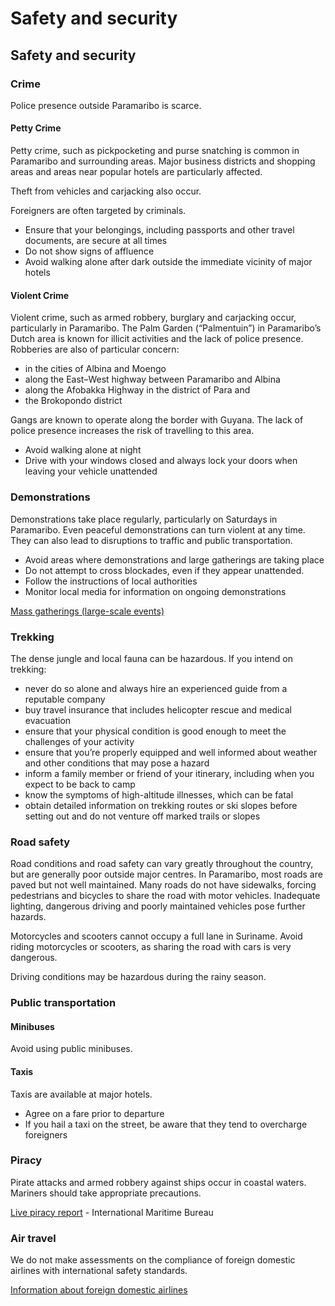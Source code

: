 # Safety and security

## Safety and security

### Crime

Police presence outside Paramaribo is scarce.

#### Petty Crime

Petty crime, such as pickpocketing and purse snatching is common in Paramaribo and surrounding areas. Major business districts and shopping areas and areas near popular hotels are particularly affected.

Theft from vehicles and carjacking also occur.

Foreigners are often targeted by criminals.

* Ensure that your belongings, including passports and other travel documents, are secure at all times
* Do not show signs of affluence
* Avoid walking alone after dark outside the immediate vicinity of major hotels

#### Violent Crime

Violent crime, such as armed robbery, burglary and carjacking occur, particularly in Paramaribo. The Palm Garden (“Palmentuin”) in Paramaribo’s Dutch area is known for illicit activities and the lack of police presence. Robberies are also of particular concern:

* in the cities of Albina and Moengo
* along the East–West highway between Paramaribo and Albina
* along the Afobakka Highway in the district of Para and
* the Brokopondo district

Gangs are known to operate along the border with Guyana. The lack of police presence increases the risk of travelling to this area.

* Avoid walking alone at night
* Drive with your windows closed and always lock your doors when leaving your vehicle unattended

### Demonstrations

Demonstrations take place regularly, particularly on Saturdays in Paramaribo. Even peaceful demonstrations can turn violent at any time. They can also lead to disruptions to traffic and public transportation.

* Avoid areas where demonstrations and large gatherings are taking place
* Do not attempt to cross blockades, even if they appear unattended.
* Follow the instructions of local authorities
* Monitor local media for information on ongoing demonstrations

[Mass gatherings (large-scale events)](https://travel.gc.ca/travelling/health-safety/mass-gatherings)

### Trekking

The dense jungle and local fauna can be hazardous. If you intend on trekking:

* never do so alone and always hire an experienced guide from a reputable company
* buy travel insurance that includes helicopter rescue and medical evacuation
* ensure that your physical condition is good enough to meet the challenges of your activity
* ensure that you’re properly equipped and well informed about weather and other conditions that may pose a hazard
* inform a family member or friend of your itinerary, including when you expect to be back to camp
* know the symptoms of high-altitude illnesses, which can be fatal
* obtain detailed information on trekking routes or ski slopes before setting out and do not venture off marked trails or slopes

### Road safety

Road conditions and road safety can vary greatly throughout the country, but are generally poor outside major centres. In Paramaribo, most roads are paved but not well maintained. Many roads do not have sidewalks, forcing pedestrians and bicycles to share the road with motor vehicles. Inadequate lighting, dangerous driving and poorly maintained vehicles pose further hazards.

Motorcycles and scooters cannot occupy a full lane in Suriname. Avoid riding motorcycles or scooters, as sharing the road with cars is very dangerous.

Driving conditions may be hazardous during the rainy season.

### Public transportation

#### Minibuses

Avoid using public minibuses.

#### Taxis

Taxis are available at major hotels.

* Agree on a fare prior to departure
* If you hail a taxi on the street, be aware that they tend to overcharge foreigners

### Piracy

Pirate attacks and armed robbery against ships occur in coastal waters. Mariners should take appropriate precautions.

[Live piracy report](https://icc-ccs.org/map/) - International Maritime Bureau

### Air travel

We do not make assessments on the compliance of foreign domestic airlines with international safety standards.

[Information about foreign domestic airlines](https://travel.gc.ca/air/in-flight-safety#other)
